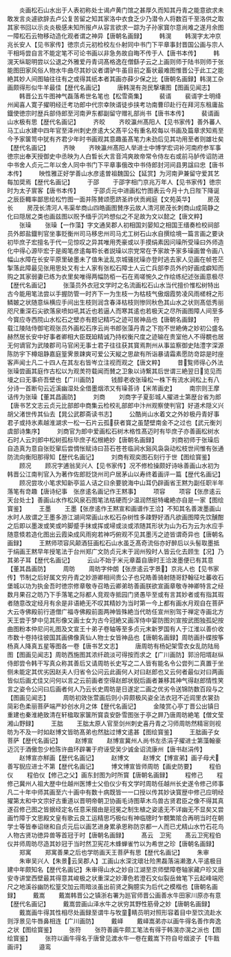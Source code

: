 <!-- { "loadSidebar": true } -->
　　炎画松石山水出于人表初称处士谒卢黄门馆之甚厚久而知其丹青之能意欲求未敢发言炎遽欲辞去卢公复苦留之知其家洛中衣食乏少乃潜令人将数百千至洛供之取其家书回以示炎炎极感未知所报卢从容言欲求一踪为子孙家寳尔意尚难之遂月余图一障松石云物移动造化观者谓之神异【唐朝名画録】
　　韩滉
　　韩滉字太冲京兆长安人【见书家传】徳宗贞元初检校左仆射同中书门下平章事封晋国公画与宗人干相埓尝自言不能定笔不可论书画以非急务故自晦不传于人【唐书本传】
　　韩滉天纵聪明尝以公退之外雅爱丹青词髙格逸在僧繇子云之上画则师于陆书则师于张能图田家风俗人物水牛曲尽其妙议者谓驴牛虽目前之畜状最难图惟晋公于此工之能絶其妙人间图轴往往有之或得其纸本者其画亦薛少保之比【唐朝名画録】韩滉工杂画颇得形似牛羊最佳【歴代名画记】
　　唐韩滉有尧民撃壤图【图画见闻志】
　　韩晋公五牛图神气磊落希世名笔也【松雪斋集】
　　裴谞
　　裴谞字士明绛州闻喜人寛子擢明经迁考功郎中代宗幸陜谞徒歩挟考功南曹印赴行在拜河东租庸盐鐡使徳宗时歴兵部侍郎至河南尹东都副留守赠礼部尚书【唐书本传】
　　裴谞画山水极有思【歴代名画记】
　　齐皎
　　齐皎瀛州髙阳人【见书家传】善外蕃人马工山水建中四年官至泽州刺史彦逺大父髙平公有重名皎每以书画及篇章求知焉至今予家箧笥中犹有齐君少年时书画观其意趣虽髙笔力未劲后见其功用至者则雄壮矣【歴代名画记】
　　齐映
　　齐映瀛州髙阳人举进士中博学宏词补河南府参军事徳宗出奉天授御史中丞映为人白晳长大言音鸿爽故帝常令侍左右或前马胪传诏防进中书舍人贞元二年以舍人同中书门下平章事俄改中书侍郎封河间县男諡曰忠【唐书本传】
　　映性雅正好学善山水彦逺曽祖魏国公【延赏】为河南尹兼留守爱其艺每加奨焉【歴代名画记】
　　于邵
　　于邵字相门京兆万年人【见书家传】徳宗时为太子賔客【唐书本传】
　　于邵贞元中进画松竹图表云今月十九日陛下降诞之辰臣輙率鄙思绘松竹图一面并陈賛颂愿跻圣祚伏贡阙庭【文苑英华】
　　房茂长
　　房茂长清河人韦渠牟商山四皓画图賛序云故人清河房茂长刺商山成简静之化曰隠居之类也画兹图以贶予缅乎沉吟想似之不足故为文以懿之【唐文粹】
　　张璪
　　张璪【一作藻】字文通吴郡人初相国刘晏知之相国王缙奏检校祠部员外郎盐鐡判官坐事贬衡州司马移忠州司马尤工树石山水自撰绘境一篇言画之要诀初毕庶子宏擅名于代一见惊叹之异其唯用秃豪或以手摸绢素因问璪所受璪曰外师造化中得心源毕宏于是阁笔彦逺每聆长者説璪以宗党常在予家故予家多璪画曽令画八幅山水障在长安平原里破墨未了值朱泚乱京城骚扰璪亦登时逃去家人见画在帧苍茫掣落此障最见张用思处又有士人家有张松石障士人云亡兵部李员外约好画成癖知而购之其家弱妻已练为衣里矣唯得两幅防栢一石在焉嗟惋久之作绘练纪述张画意极尽【歴代名画记】
　　张藻员外衣冠文学时之名流画松石山水当代擅价惟松树特出古今能用笔法尝以手握防管一时齐下一为生枝一为枯枝气傲烟霞势凌风雨槎枒之形鳞皴之状随意纵横应手间出生枝则润含春泽枯枝则惨同秋色其山水之状则髙低秀丽咫尺重深石尖欲落泉喷如吼其近也若逼人而寒其逺也若极天之尽所画图障人间至多今寳应寺西院山水松石之壁亦有题记精巧之迹可居神品也【唐朝名画録】
　　符载江陵陆侍御宅观张员外画松石序云尚书郎张藻丹青之下抱不世絶俦之妙初公盛名赫然居长安中好事者卿相大臣既廹精诚乃持权衡尺度之迹输在贵室他人不得覩也居无何谪官为武陵郡司马官闲无事士君子往往获其寳焉荆州从事监察御史陆澧字深源陈防宇下樽爼静嘉庭篁霁景踈爽可爱公天縦之思歘有所诣暴请霜素愿防竒踪是时座客声闻士凡二十四人在其左右皆岑立注视而观之【唐文粹】
　　昔覧师得心外法张璪尝画其庭作古松以为观羙符载闻而賛之卫象以诗繋其后世谓三絶翌日览见而墁之曰无事疥吾壁也【广川画防】
　　钱醇老收张璪松一株下有流水涧松上有八分诗一首断句云近溪幽湿处全借墨烟浓又有璪荅诗【米芾画史】
　　南宗则王摩诘传为张璪【董其昌画防】
　　刘商
　　刘商字子夏彭城人擢进士第歴台省为郎【唐书艺文志云贞元比部郎中商集云检校礼部郎中汴州观察使判官】好道术隠义兴胡父渚世传其仙去【晁公武郡斋读书志】
　　公酷尚山水着文之外妙极丹青好事君子或持氷素越淮湖求一松一石片云孤获者寳之虽楚壁南金不之过也【武元衡刘虞部诗集序】
　　刘商官为郎中爱画松石树木格性髙迈时有毕庶子亦善画松树水石时人云刘郎中松树孤标毕庶子松根絶妙【唐朝名画録】
　　刘商初师于张璪后自造真为意自张贬窜后尝惆怅赋诗曰苔石苍苍临涧水谿风袅袅动松枝世间惟有张通防流向衡阳那得知【歴代名画记】
　　刘商有观奕图石刻行于世【图绘寳鉴】
　　顾况
　　顾况字逋翁吴兴人【见书家传】况不修检操颇好诗咏善画山水初为韩晋公江南判官入为著作佐郎贬饶州司户居茅山以寿终着画评一篇【歴代名画记】
　　顾况尝攻小笔求知新亭监人诘之曰余要貌海中山耳仍辟画省王黙为副任职半年落笔有竒趣【唐诗纪事　张彦逺名画记作王黙事】
　　项容
　　项容【张彦逺云天台处士】善画山水作松风泉石图笔法枯硬而少温润然挺特巉絶亦自是一家【图绘寳鉴】
　　王墨
　　王墨【张彦逺作王黙宣和画谱作王洽】不知其名善泼墨画山水时人故谓之王墨多游江湖间常画山水松石杂树性多疎野好酒凡欲画图障先饮醺酣之后即以墨泼或笑或吟脚蹙手抹或挥或埽或淡或浓随其形状为山为石为云为水应手随意倐若造化图出云霞染成风雨宛若神巧俯观不见其墨汚之迹皆谓奇异也【唐朝名画録】
　　王黙师项容风颠酒狂画松石山水虽乏髙奇流俗亦好醉后以头髻取墨抵于绢画王黙早年授笔法于台州郑广文防贞元末于润州殁时人皆云化去顾生【况】乃其弟子耳【歴代名画记】
　　云山不始于米元章葢自唐时王洽泼墨便已有其意【董其昌画防】
　　周昉
　　周昉字仲朗【张彦逺云字景】京兆人也【见书家传】节制之后好属文穷丹青之妙游卿相间贵公子也兄皓善骑射随哥舒翰征吐蕃收石堡城以功为执金吾时徳宗修章敬寺召皓云卿弟昉善画朕欲宣画章敬寺神卿特言之经数月果召之昉乃下手落笔之际都人竞观寺抵园门贤愚毕至或有言其妙者或有指其瑕者随意改定经月有余是非语絶无不叹其精妙为当时第一今上都有画水月观自在菩萨大云寺佛殿前行道僧广福寺佛殿前面两神皆殊絶当代昉任宣州别驾于禅定寺画北方天王尝于梦中见其形像又画士女为古今冠絶又画浑侍中宴防图刘宣按武图独孤妃按曲图粉本仲尼问礼图及文宣王十弟子卷轴等至多贞元末新罗国有人于江淮以善价收市数十卷持往彼国其画佛像真仙人物士女皆神品也【唐朝名画録】周昉画扑蝶按筝杨真人降真五星等图各一卷【唐书艺文志】
　　唐周昉有杨妃架雪衣女乱防陆局图【图画见闻志】周昉西施图其浓纤疏淡可得按而求之【广川画防】郭汾阳壻赵纵侍郎尝令韩干写真众称其善后又请周昉长史写之二人皆有能名令公尝列二真置于坐侧未能定其优劣因赵夫人归省令公问云此画何人对曰赵郎也又云何者最似对曰两画皆似后画尤佳又问何以言之云前画者空得赵郎状貎后画者兼移其神气得赵郎情性笑言之姿令公问曰后画者何人乃云长史周昉是日遂定二画之优劣令送锦防数百段与之【图画见闻志】
　　周昉初效张萱画后则小异颇极风姿全法衣冠不近闾里衣裳劲简彩色柔丽菩萨端严妙创水月之体【歴代名画记】
　　金陵赏心亭丁晋公出镇日重建也秦淮絶致清在轩楹取家箧所寳袁安卧雪图张于亭之屛乃唐周昉絶笔【僧文莹湘山野録】
　　王朏
　　王朏太原人官至剑州刺史喜丹青之习师周昉然精宻则视昉为不及一时如赵博文皆昉髙弟也然朏过博文逺甚【图绘寳鉴】
　　王朏画子女菩萨【歴代名画记】
　　赵博宣
　　赵博宣冀州人尚书左丞涓子擢进士第藻翰豪迈沉于酒傲忽少检陈许曲环辟署于府诬受吴少诚金诏流康州【唐书赵涓传】
　　赵博宣亦觧画【歴代名画记】
　　赵博文
　　赵博文【博宣弟】画子母犬善写貎应进士不第【歴代名画记】
　　博文博宣皆师周昉【画史防要】
　　程伯仪
　　程伯仪【修己之父】画东封图为时所寳【唐朝名画録】
　　程修己
　　程修己冀州人祖大歴中仕越州医博士父伯仪少有文学时周昉任越州长史遂令修己师事凡二十年中师其画至六十画中有数十病既皆一一口授以传其妙诀寳歴中修己应明经擢第太和中文宗好古重道以晋明帝朝卫协画毛诗图草木鸟兽古贤君臣之像不得其真遂召修己图之皆据经定名任意采掇由是冠冕之制生植之姿逺无不详幽无不显矣又尝画竹障于文思殿文皇有歌云良工运精思巧极似有神临牕时乍覩繁隂合再明当时在朝学士等皆奉诏继和自贞元后以画艺进身累承恩称防京都一人而已尤精山水竹石花鸟人物古贤功徳异兽等首冠于时【唐朝名画録】
　　髙云　卫宪
　　髙云卫宪程伯仪并师周昉尽造其妙冠于当时然卫宪花木蜂蝉雀竹以为希世之珍【唐朝名画録】
　　郑寓
　　郑寓善果之后也学昉画天王菩萨有思【歴代名画记】
　　朱审
　　朱审吴兴人【朱景云吴郡人】工画山水深沈瓌壮险黒磊落湍濑激人平逺极目建中年颇知名【歴代名画记】朱审得山水之妙自江湖至京师壁障卷轴家藏户珍又唐安寺讲堂西壁最其得意其峻极之状重深之妙潭色若澄石文似裂岳耸笔下云起峰端咫尺之地溪谷幽防松篁交加云雨暗淡虽出前贤之胸臆实为后代之模楷也【唐朝名画録】
　　戴嵩
　　戴嵩韩晋公之镇浙右署为廵官师晋公画善水牛田家川原亦有意【歴代名画记】
　　戴嵩尝画山泽水牛之状穷其野性筋骨之妙【唐朝名画録】
　　戴嵩画牛得其性相尽处画録至谓牛与牧童睛员明对照形容着目中至饮流赴水则浮景见牛唇鼻相连【广川画防】
　　戴峄
　　戴峄嵩弟亦以画牛得名善作奔逸之状【图绘寳鉴】
　　张符
　　张符善画牛颇工笔法有得于韩滉亦滉之派也【图绘寳鉴】
　　张符以画牛得名于唐曾见渡水牛一卷在戴嵩下符自号烟波子【牛戬画评】
　　邉鸾
